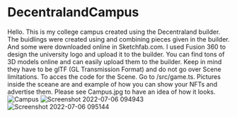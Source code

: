 # DecentralandCampus
Hello.
This is my college campus created using the Decentraland builder. The buidlings were created using and combining pieces given in the builder. And some were downloaded online in Sketchfab.com. I used Fusion 360 to design the university logo and upload it to the builder.
You can find tons of 3D models online and can easily upload them to the builder. Keep in mind they have to be glTF (GL Transmission Format) and do not go over Scene limitations.
To acces the code for the Scene. Go to /src/game.ts.
Pictures inside the sceane are and example of how you can show your NFTs and advertise them.
Please see Campus.jpg to have an idea of how it looks.
![Campus](https://user-images.githubusercontent.com/91844243/177565450-40b131b9-ac5e-42ee-b055-251addfd69b8.jpg)
![Screenshot 2022-07-06 094943](https://user-images.githubusercontent.com/91844243/177565820-e4c1e0c3-828b-43fc-a228-08e1c973bd1b.jpg)
![Screenshot 2022-07-06 095144](https://user-images.githubusercontent.com/91844243/177566265-78418966-c760-4d96-93c2-51ed4ac0c42d.jpg)
